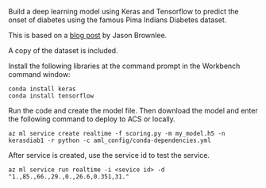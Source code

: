 Build a deep learning model using Keras and Tensorflow to predict the onset of diabetes using the famous Pima Indians Diabetes dataset.

This is based on a [blog post](https://machinelearningmastery.com/tutorial-first-neural-network-python-keras) by Jason Brownlee.

A copy of the dataset is included. 

Install the following libraries at the command prompt in the Workbench command window:

```
conda install keras
conda install tensorflow
```

Run the code and create the model file. Then download the model and enter the following command to deploy to ACS or locally.

```
az ml service create realtime -f scoring.py -m my_model.h5 -n kerasdiab1 -r python -c aml_config/conda-dependencies.yml
```
After service is created, use the service id to test the service.

```
az ml service run realtime -i <sevice id> -d "1.,85.,66.,29.,0.,26.6,0.351,31."
```

